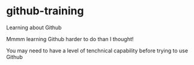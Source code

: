 # github-training
Learning about Github

Mmmm  learning Github harder to do than I thought!

You may need to have a level of tenchnical capability before trying to use Github
